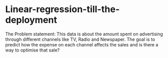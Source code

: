 # Linear-regression-till-the-deployment
The Problem statement:
This data is about the amount spent on advertising through different channels like TV, Radio and Newspaper. The goal is to predict how the expense on each channel affects the sales and is there a way to optimise that sale?

